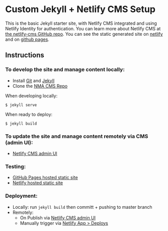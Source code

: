 # Custom Jekyll + Netlify CMS Setup

This is the basic Jekyll starter site, with Netlify CMS integrated and using Netlify Identity for
authentication. You can learn more about Netlify CMS at [the netlify-cms GitHub
repo](https://github.com/netlify/netlify-cms). You can see the static generated site on [netlify](https://nma.netlify.com) and on [github pages](https://kccnma.github.io/cms/). 

## Instructions

### To develop the site and manage content locally:

* Install [Git](http://git-scm.com/) and [Jekyll](https://jekyllrb.com/) 
* Clone the [NMA CMS Repo](https://github.com/kccnma/cms)

When developing locally:
```
$ jekyll serve
```

When ready to deploy:
```
$ jekyll build
```

### To update the site and manage content remotely via CMS (admin UI):

* [Netlify CMS admin UI](https://nma.netlify.com/admin/)

### Testing:

* [GitHub Pages hosted static site](https://kccnma.github.io/cms/)
* [Netlify hosted static site](https://nma.netlify.com)

### Deployment:

* Locally: run `jekyll build` then committ + pushing to master branch
* Remotely:
  * On Publish via [Netlify CMS admin UI](https://nma.netlify.com/admin/)
  * Manually trigger via [Netlify App > Deploys](https://app.netlify.com/sites/nma/deploys)